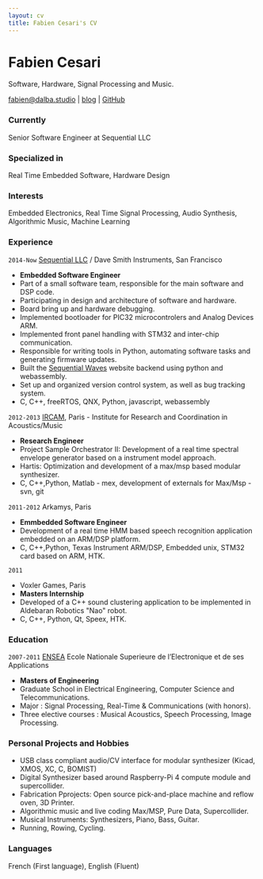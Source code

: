 ```yaml
---
layout: cv
title: Fabien Cesari's CV
---
```

# Fabien Cesari
Software, Hardware, Signal Processing and Music.

<div id="webaddress">
<a href="mailto: fabien@dalba.studio">fabien@dalba.studio</a>
| <a href="https://www.cesari.studio/">blog</a> |  <a href="https://github.com/FabienCesari">GitHub</a>
</div>

### Currently
Senior Software Engineer at Sequential LLC

### Specialized in
Real Time Embedded Software, Hardware Design 

### Interests
Embedded Electronics, Real Time Signal Processing, Audio Synthesis, Algorithmic Music, Machine Learning 

### Experience
`2014-Now`
[Sequential LLC](https://www.sequential.com/) / Dave Smith Instruments, San Francisco
- __Embedded Software Engineer__
- Part of a small software team, responsible for the main software and DSP code.
- Participating in design and architecture of software and hardware.
- Board bring up and hardware debugging.
- Implemented bootloader for PIC32 microcontrolers and Analog Devices ARM.
- Implemented front panel handling with STM32 and inter-chip communication.
- Responsible for writing tools in Python, automating software tasks and generating firmware updates.
- Built the [Sequential Waves](https://www.sequentialwaves.com/) website backend using python and webassembly.
- Set up and organized version control system, as well as bug tracking system.
- C, C++, freeRTOS, QNX, Python, javascript, webassembly

`2012-2013`
[IRCAM](https://www.ircam.fr/), Paris - Institute for Research and Coordination in Acoustics/Music 
- __Research Engineer__
- Project Sample Orchestrator II:  Development of a real time spectral envelope generator based on a instrument model approach. 
- Hartis:  Optimization and development of a max/msp based modular synthesizer. 
- C, C++,Python,  Matlab - mex, development of externals for Max/Msp - svn, git

`2011-2012` 
Arkamys, Paris
- __Emmbedded Software Engineer__
- Development of a real time HMM based speech recognition application embedded on an ARM/DSP platform.
- C, C++,Python, Texas Instrument ARM/DSP, Embedded unix, STM32 card based on ARM, HTK.

`2011`
- Voxler Games, Paris 
- __Masters Internship__
- Developed of a C++ sound clustering application to be implemented in Aldebaran Robotics "Nao" robot.
- C, C++, Python, Qt, Speex, HTK.

### Education
`2007-2011`
[ENSEA](https://www.ensea.fr/en) Ecole Nationale Superieure de l’Electronique et de ses Applications 
- __Masters of Engineering__
- Graduate School in Electrical Engineering, Computer Science and Telecommunications.
- Major : Signal Processing, Real-Time & Communications (with honors).
- Three elective courses : Musical Acoustics, Speech Processing, Image Processing.

### Personal Projects and Hobbies
- USB class compliant audio/CV interface for modular synthesizer (Kicad, XMOS, XC, C, BOMIST)
- Digital Synthesizer based around Raspberry-Pi 4 compute module and supercollider.
- Fabrication Pprojects: Open source pick-and-place machine and reflow oven, 3D Printer.
- Algorithmic music and live coding Max/MSP, Pure Data, Supercollider.
- Musical Instruments: Synthesizers, Piano, Bass, Guitar.
- Running, Rowing, Cycling.

### Languages
French (First language),
English (Fluent)

<!-- ### Footer
Last updated: May 2013 -->


